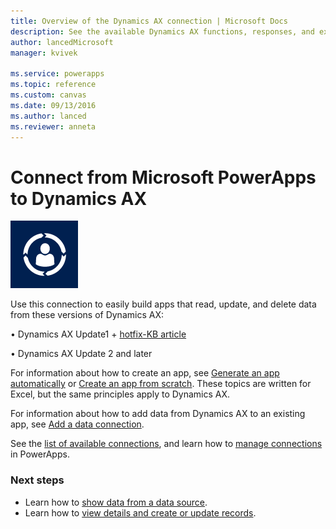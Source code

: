 ```yaml
---
title: Overview of the Dynamics AX connection | Microsoft Docs
description: See the available Dynamics AX functions, responses, and examples
author: lancedMicrosoft
manager: kvivek

ms.service: powerapps
ms.topic: reference
ms.custom: canvas
ms.date: 09/13/2016
ms.author: lanced
ms.reviewer: anneta
---
```

# Connect from Microsoft PowerApps to Dynamics AX
![Dynamics AX Online](./media/connection-dynamicsax/dynamics-ax.png)

Use this connection to easily build apps that read, update, and delete data from these versions of Dynamics AX:

•    Dynamics AX Update1 + [hotfix-KB article](https://fix.lcs.dynamics.com/Issue/Resolved?kb=3175021&bugId=3762232&qc=75f75fb7cb5de685683dafada9bdc618a7674bc4e299935b567a28ac02489b5c)

•    Dynamics AX Update 2 and later

For information about how to create an app, see [Generate an app automatically](../get-started-create-from-data.md) or [Create an app from scratch](../get-started-create-from-blank.md). These topics are written for Excel, but the same principles apply to Dynamics AX.

For information about how to add data from Dynamics AX to an existing app, see [Add a data connection](../add-data-connection.md).

See the [list of available connections](../connections-list.md), and learn how to [manage connections](../add-manage-connections.md) in PowerApps.

### Next steps
* Learn how to [show data from a data source](../add-gallery.md).
* Learn how to [view details and create or update records](../add-form.md).

